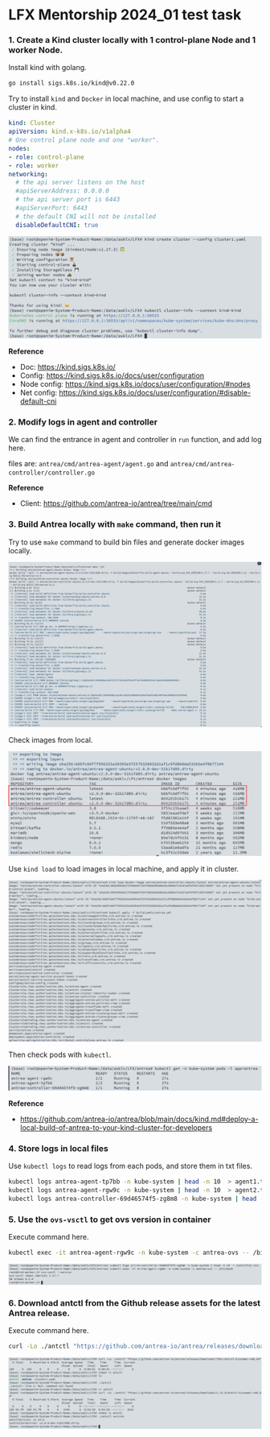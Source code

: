 # LFX Mentorship 2024_01 test task

### 1. Create a Kind cluster locally with 1 control-plane Node and 1 worker Node.

Install kind with golang.

```bash
go install sigs.k8s.io/kind@v0.22.0
```

Try to install `kind` and `Docker` in local machine, and use config to start a cluster in kind.

```yaml
kind: Cluster
apiVersion: kind.x-k8s.io/v1alpha4
# One control plane node and one "worker".
nodes:
- role: control-plane
- role: worker
networking:
  # the api server listens on the host
  #apiServerAddress: 0.0.0.0
  # the api server port is 6443
  #apiServerPort: 6443
  # the default CNI will not be installed
  disableDefaultCNI: true
```

![Create cluster](./01_create_cluster.png)

**Reference**
- Doc: https://kind.sigs.k8s.io/ 
- Config: https://kind.sigs.k8s.io/docs/user/configuration
- Node config: https://kind.sigs.k8s.io/docs/user/configuration/#nodes
- Net config: https://kind.sigs.k8s.io/docs/user/configuration/#disable-default-cni

### 2. Modify logs in agent and controller

We can find the entrance in agent and controller in `run` function, and add log here.

files are: `antrea/cmd/antrea-agent/agent.go` and `antrea/cmd/antrea-controller/controller.go`

**Reference**
- Client: https://github.com/antrea-io/antrea/tree/main/cmd

### 3. Build Antrea locally with `make` command, then run it

Try to use `make` command to build bin files and generate docker images locally.

![Build antrea](./02_build_antrea.png)

Check images from local.

![Check antrea](./03_check_images.png)

Use `kind load` to load images in local machine, and apply it in cluster.

![Run antrea](./04_deploy_antrea.png)

Then check pods with `kubectl`.

![Check pods](./05_check_pods.png)

**Reference**
- https://github.com/antrea-io/antrea/blob/main/docs/kind.md#deploy-a-local-build-of-antrea-to-your-kind-cluster-for-developers

### 4. Store logs in local files

Use `kubectl logs` to read logs from each pods, and store them in txt files.

```bash
kubectl logs antrea-agent-tp7bb -n kube-system | head -n 10  > agent1.txt
kubectl logs antrea-agent-rgw9c -n kube-system | head -n 10  > agent2.txt
kubectl logs antrea-controller-69d46574f5-zg8m8 -n kube-system | head -n 10  > controller.txt
```

### 5. Use the `ovs-vsctl` to get ovs version in container

Execute command here.

```bash
kubectl exec -it antrea-agent-rgw9c -n kube-system -c antrea-ovs -- /bin/bash
```

![OVS](./06_ovsctl.png)

### 6. Download antctl from the Github release assets for the latest Antrea release.


Execute command here.

```bash
curl -Lo ./antctl "https://github.com/antrea-io/antrea/releases/download/v1.15.0/antctl-$(uname)-x86_64"
```

![Antrea](./07_antctl.png)